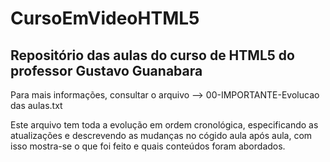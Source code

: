 # CursoEmVideoHTML5
Repositório das aulas do curso de HTML5 do professor Gustavo Guanabara
-------------------------------------------------------------------------------------------------------------------------------------------------------------------------
Para mais informações, consultar o arquivo --> 00-IMPORTANTE-Evolucao das aulas.txt

Este arquivo tem toda a evolução em ordem cronológica, especificando as atualizações e descrevendo as mudanças no cógido aula após aula, com isso mostra-se o que foi feito e quais conteúdos foram abordados.

